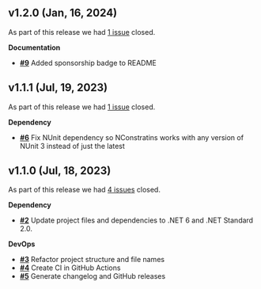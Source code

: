 ## v1.2.0 (Jan, 16, 2024)


As part of this release we had [1 issue](https://github.com/saturdaymp/NConstraints/milestone/3?closed=1) closed.



__Documentation__

- [__#9__](https://github.com/saturdaymp/NConstraints/pull/9) Added sponsorship badge to README

## v1.1.1 (Jul, 19, 2023)


As part of this release we had [1 issue](https://github.com/saturdaymp/NConstraints/milestone/2?closed=1) closed.



__Dependency__

- [__#6__](https://github.com/saturdaymp/NConstraints/pull/6) Fix NUnit dependency so NConstratins works with any version of NUnit 3 instead of just the latest

## v1.1.0 (Jul, 18, 2023)


As part of this release we had [4 issues](https://github.com/saturdaymp/NConstraints/milestone/1?closed=1) closed.

__Dependency__

- [__#2__](https://github.com/saturdaymp/NConstraints/pull/2) Update project files and dependencies to .NET 6 and .NET Standard 2.0.

__DevOps__

- [__#3__](https://github.com/saturdaymp/NConstraints/pull/3) Refactor project structure and file names
- [__#4__](https://github.com/saturdaymp/NConstraints/pull/4) Create CI in GitHub Actions
- [__#5__](https://github.com/saturdaymp/NConstraints/pull/5) Generate changelog and GitHub releases

